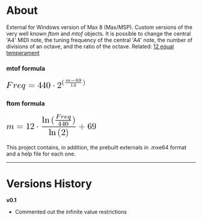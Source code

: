 # About

External for Windows version of Max 8 (Max/MSP). Custom versions of the very well known _ftom_ and _mtof_ objects. It is possible to change the central 'A4' MIDI note, the tuning frequency of the central 'A4' note, the number of divisions of an octave, and the ratio of the octave. Related: [12 equal temperament](https://en.wikipedia.org/wiki/12_equal_temperament)

### mtof formula

<img src="example/mtof.png" width="210">

### ftom formula

<img src="example/ftom.png" width="238">

This project contains, in addition, the prebuilt externals in .mxe64 format and a help file for each one.

------------------------------------------------------

# Versions History

**v0.1**
- Commented out the infinite value restrictions
